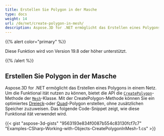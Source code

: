 ```yaml
---
title: Erstellen Sie Polygon in der Masche
type: docs
weight: 14
url: /de/net/create-polygon-in-mesh/
description: Aspose.3D for .NET ermöglicht das Erstellen eines Polygons in einem Netz. Um die Funktional ität nutzen zu können, bietet die API die CreatePolygon-Methode der Mesh-Klasse.
---
```

{{% alert color="primary" %}} 

Diese Funktion wird von Version 19.8 oder höher unterstützt.

{{% /alert %}} 
##  **Erstellen Sie Polygon in der Masche**
Aspose.3D for .NET ermöglicht das Erstellen eines Polygons in einem Netz. Um die Funktional ität nutzen zu können, bietet die API die [`CreatePolygon`](https://reference.aspose.com/net/3d/aspose.threed.entities/mesh/methods/createpolygon)-Methode der [`Mesh`](https://reference.aspose.com/net/3d/aspose.threed.entities/mesh)-Klasse. Mit der CreatePolygon-Methode können Sie ein optimiertes [Dreieck](https://reference.aspose.com/net/3d/aspose.threed.entities/mesh/methods/createpolygon)-oder [Quad](https://reference.aspose.com/net/3d/aspose.threed.entities.mesh/createpolygon/methods/1)-Polygon erstellen, ohne zusätzlichen Speicher zuzuweisen. Das folgende Code-Snippet zeigt, wie diese Funktional ität verwendet wird.

{{< gist "aspose-3d-gists" "9563193e834f0087b554c83130fcf7c7" "Examples-CSharp-Working-with-Objects-CreatePolygonInMesh-1.cs" >}}
